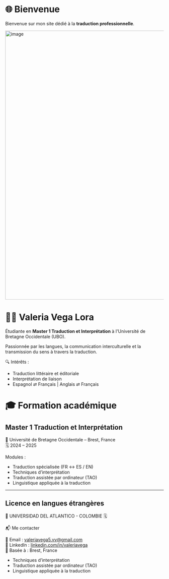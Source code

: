 # 🌐 Bienvenue

Bienvenue sur mon site dédié à la **traduction professionnelle**.

<img width="1280" height="853" alt="image" src="https://github.com/user-attachments/assets/699b60f1-b198-4b31-84ad-86a7a2450e4d" />


# 👩‍🎓 Valeria Vega Lora

Étudiante en **Master 1 Traduction et Interprétation** à l'Université de Bretagne Occidentale (UBO).

Passionnée par les langues, la communication interculturelle et la transmission du sens à travers la traduction.

🔍 Intérêts :  
- Traduction littéraire et éditoriale  
- Interprétation de liaison  
- Espagnol ⇄ Français | Anglais ⇄ Français

# 🎓 Formation académique

## Master 1 Traduction et Interprétation  
📍 Université de Bretagne Occidentale – Brest, France  
🗓️ 2024 – 2025

Modules :
- Traduction spécialisée (FR ↔️ ES / EN)
- Techniques d’interprétation
- Traduction assistée par ordinateur (TAO)
- Linguistique appliquée à la traduction

---

## Licence en langues étrangères 
📍 UNIVERSIDAD DEL ATLANTICO - COLOMBIE
🗓️ 

📬 Me contacter

📧 Email : valeriavega5.vv@gmail.com  
🔗 LinkedIn : [linkedin.com/in/valeriavega](https://linkedin.com/in/valeria-vega-lora-)   
📍 Basée à : Brest, France
- Techniques d’interprétation
- Traduction assistée par ordinateur (TAO)
- Linguistique appliquée à la traduction
